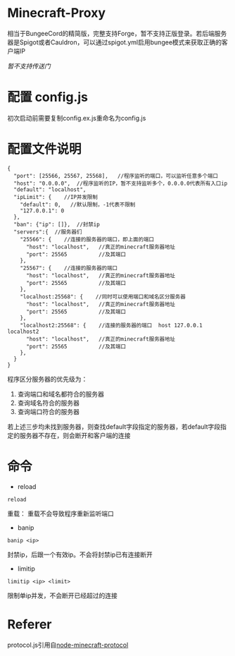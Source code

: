 # Minecraft-Proxy
相当于BungeeCord的精简版，完整支持Forge，暂不支持正版登录。若后端服务器是Spigot或者Cauldron，可以通过spigot.yml启用bungee模式来获取正确的客户端IP

*暂不支持传送门*
# 配置 config.js
初次启动前需要复制config.ex.js重命名为config.js

# 配置文件说明

    {
      "port": [25566, 25567, 25568],   //程序监听的端口，可以监听任意多个端口
      "host": "0.0.0.0",  //程序监听的IP，暂不支持监听多个，0.0.0.0代表所有入口ip
      "default": "localhost",
      "ipLimit": {    //IP并发限制
        "default": 0,   //默认限制，-1代表不限制
        "127.0.0.1": 0
      },
      "ban": {"ip": []},  //封禁ip
      "servers":{  //服务器们
        "25566": {    //连接的服务器的端口，即上面的端口
          "host": "localhost",   //真正的minecraft服务器地址
          "port": 25565          //及其端口
        },
        "25567": {    //连接的服务器的端口
          "host": "localhost",   //真正的minecraft服务器地址
          "port": 25565          //及其端口
        },
        "localhost:25568": {    //同时可以使用端口和域名区分服务器
          "host": "localhost",   //真正的minecraft服务器地址
          "port": 25565          //及其端口
        },
        "localhost2:25568": {    //连接的服务器的端口  host 127.0.0.1 localhost2
          "host": "localhost",   //真正的minecraft服务器地址
          "port": 25565          //及其端口
        },
      }
    }

程序区分服务器的优先级为：

1. 查询端口和域名都符合的服务器
2. 查询域名符合的服务器
3. 查询端口符合的服务器

若上述三步均未找到服务器，则查找default字段指定的服务器，若default字段指定的服务器不存在，则会断开和客户端的连接

# 命令
- reload

```reload```

重载：
重载不会导致程序重新监听端口

- banip

```banip <ip>```

封禁ip，后跟一个有效ip。不会将封禁ip已有连接断开

- limitip

```limitip <ip> <limit>```

限制单ip并发，不会断开已经超过的连接

# Referer
protocol.js引用自[node-minecraft-protocol](https://github.com/andrewrk/node-minecraft-protocol/blob/master/lib/protocol.js)